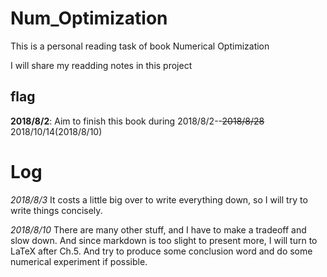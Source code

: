 # Num_Optimization

This is a personal reading task of book Numerical Optimization

I will share my readding notes in this project

## flag
**2018/8/2**: Aim to finish this book during 2018/8/2--~~2018/8/28~~ 2018/10/14(2018/8/10)

# Log

*2018/8/3* It costs a little big over to write everything down, so I will try to write things concisely.

*2018/8/10* There are many other stuff, and I have to make a tradeoff and slow down. And since markdown is too slight to present more, I will turn to LaTeX after Ch.5. And try to produce some conclusion word and do some numerical experiment if possible.

